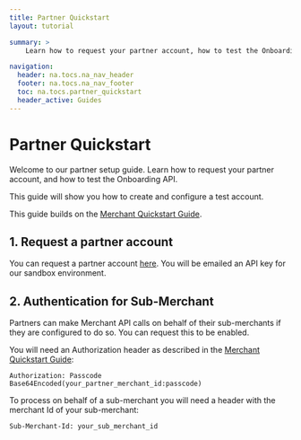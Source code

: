 ```yaml
---
title: Partner Quickstart
layout: tutorial

summary: >
    Learn how to request your partner account, how to test the Onboarding API, and authenticate on behalf of sub-merchants.

navigation:
  header: na.tocs.na_nav_header
  footer: na.tocs.na_nav_footer
  toc: na.tocs.partner_quickstart
  header_active: Guides
---
```


# Partner Quickstart

Welcome to our partner setup guide. Learn how to request your partner account, and how to test the Onboarding API.

This guide will show you how to create and configure a test account.

This guide builds on the [Merchant Quickstart Guide](/docs/guides/merchant_quickstart/).

## 1. Request a partner account

You can request a partner account [here](/docs/forms/request_partner_account). You will be emailed an API key for our sandbox environment.

## 2. Authentication for Sub-Merchant
Partners can make Merchant API calls on behalf of their sub-merchants if they are configured to do so. You can request this to be enabled.

You will need an Authorization header as described in the [Merchant Quickstart Guide](/docs/guides/merchant_quickstart/):

```
Authorization: Passcode Base64Encoded(your_partner_merchant_id:passcode)
```
 
To process on behalf of a sub-merchant you will need a header with the merchant Id of your sub-merchant:

```
Sub-Merchant-Id: your_sub_merchant_id
```